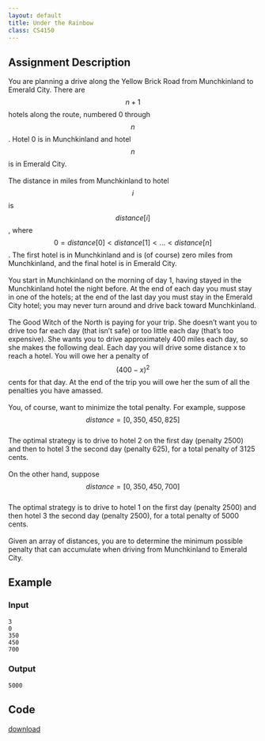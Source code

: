 ```yaml
---
layout: default
title: Under the Rainbow
class: CS4150
---
```

## Assignment Description
You are planning a drive along the Yellow Brick Road from Munchkinland to Emerald City. There are $$n+1$$ hotels along the route, numbered 0 through $$n$$. Hotel 0 is in Munchkinland and hotel $$n$$ is in Emerald City.  
\
The distance in miles from Munchkinland to hotel $$i$$ is $$distance[i]$$, where $$0=distance[0]<distance[1]<...<distance[n]$$. The first hotel is in Munchkinland and is (of course) zero miles from Munchkinland, and the final hotel is in Emerald City.  
\
You start in Munchkinland on the morning of day 1, having stayed in the Munchkinland hotel the night before. At the end of each day you must stay in one of the hotels; at the end of the last day you must stay in the Emerald City hotel; you may never turn around and drive back toward Munchkinland.  
\
The Good Witch of the North is paying for your trip. She doesn’t want you to drive too far each day (that isn’t safe) or too little each day (that’s too expensive). She wants you to drive approximately 400 miles each day, so she makes the following deal. Each day you will drive some distance x to reach a hotel. You will owe her a penalty of $$(400-x)^2$$ cents for that day. At the end of the trip you will owe her the sum of all the penalties you have amassed.  
\
You, of course, want to minimize the total penalty. For example, suppose  
$$distance = [0,350,450,825]$$  
The optimal strategy is to drive to hotel 2 on the first day (penalty 2500) and then to hotel 3 the second day (penalty 625), for a total penalty of 3125 cents.  
\
On the other hand, suppose  
$$distance = [0,350,450,700]$$  
The optimal strategy is to drive to hotel 1 on the first day (penalty 2500) and then hotel 3 the second day (penalty 2500), for a total penalty of 5000 cents.  
\
Given an array of distances, you are to determine the minimum possible penalty that can accumulate when driving from Munchkinland to Emerald City.
## Example
### Input
    3
    0
    350
    450
    700

### Output
    5000

## Code
[download](/cs4150/files/rainbow.py)